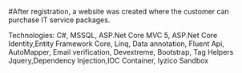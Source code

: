 #After registration, a website was created where the customer can purchase IT service packages.

Technologies: C#, MSSQL, ASP.Net Core MVC 5, ASP.Net Core Identity,Entity Framework Core, Linq, Data annotation, 
Fluent Api, AutoMapper, Email verification, Devextreme, Bootstrap, Tag Helpers Jquery,Dependency Injection,IOC Container, Iyzico Sandbox
